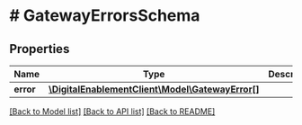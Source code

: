 # # GatewayErrorsSchema

## Properties

Name | Type | Description | Notes
------------ | ------------- | ------------- | -------------
**error** | [**\DigitalEnablementClient\Model\GatewayError[]**](GatewayError.md) |  | [optional]

[[Back to Model list]](../../README.md#models) [[Back to API list]](../../README.md#endpoints) [[Back to README]](../../README.md)
